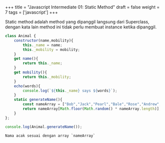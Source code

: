 +++
title = "Javascript Intermediate 01: Static Method"
draft = false
weight = 7
tags = ['javascript']
+++

Static method adalah method yang dipanggil langsung dari Superclass, dengan kata lain method ini tidak perlu membuat instance ketika dipanggil.

```js
class Animal {
    constructor(name,mobility){
        this._name = name;
        this._mobility = mobility;
    }
    get name(){
        return this._name;
    }
    get mobility(){
        return this._mobility;
    }
    echo(words){
        console.log(`${this._name} says ${words}`);
    }
    static generateName(){
        const nameArray = ["Bob","Jack","Pearl","Bale","Rose","Andrew","Diana"];
        return nameArray[Math.floor(Math.random() * nameArray.length)]; 
    }
};

console.log(Animal.generateName());
```
```
Nama acak sesuai dengan array `nameArray`
```